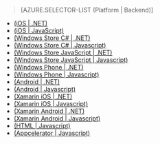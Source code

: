 > [AZURE.SELECTOR-LIST (Platform | Backend)]
- [(iOS | .NET)](/ja-jp/documentation/articles/mobile-services-dotnet-backend-ios-get-started-users/)
- [(iOS | JavaScript)](/ja-jp/documentation/articles/mobile-services-ios-get-started-users/)
- [(Windows Store C# | .NET)](/ja-jp/documentation/articles/mobile-services-dotnet-backend-windows-store-dotnet-get-started-users/)
- [(Windows Store C# | Javascript)](/ja-jp/documentation/articles/mobile-services-windows-store-dotnet-get-started-users/)
- [(Windows Store JavaScript | .NET)](/ja-jp/documentation/articles/mobile-services-dotnet-backend-windows-store-javascript-get-started-users/)
- [(Windows Store JavaScript | Javascript)](/ja-jp/documentation/articles/mobile-services-windows-store-javascript-get-started-users/)
- [(Windows Phone | .NET)](/ja-jp/documentation/articles/mobile-services-dotnet-backend-windows-phone-get-started-users/)
- [(Windows Phone | Javascript)](/ja-jp/documentation/articles/mobile-services-windows-phone-get-started-users/)
- [(Android | .NET)](/ja-jp/documentation/articles/mobile-services-dotnet-backend-android-get-started-users/)
- [(Android | Javascript)](/ja-jp/documentation/articles/mobile-services-android-get-started-users/)
- [(Xamarin iOS | .NET)](/ja-jp/documentation/articles/mobile-services-dotnet-backend-xamarin-ios-get-started-users/)
- [(Xamarin iOS | Javascript)](/ja-jp/documentation/articles/partner-xamarin-mobile-services-ios-get-started-users/)
- [(Xamarin Android | .NET)](/ja-jp/documentation/articles/mobile-services-dotnet-backend-xamarin-android-get-started-users/)
- [(Xamarin Android | Javascript)](/ja-jp/documentation/articles/partner-xamarin-mobile-services-android-get-started-users/)
- [(HTML | Javascript)](/ja-jp/documentation/articles/mobile-services-html-get-started-users/)
- [(Appcelerator | Javascript)](/ja-jp/documentation/articles/partner-appcelerator-mobile-services-javascript-backend-appcelerator-get-started-users/)


<!--HONumber=42-->
